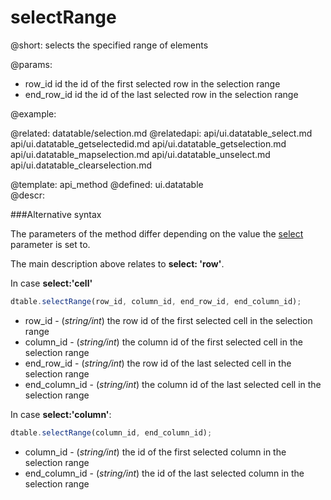 selectRange
=============


@short: selects the specified range of elements
	

@params:

- row_id  	id    the id of the first selected row in the selection range
- end_row_id  	id    the id of the last selected row in the selection range


@example:

@related:
	datatable/selection.md
@relatedapi:
	api/ui.datatable_select.md
	api/ui.datatable_getselectedid.md
    api/ui.datatable_getselection.md
    api/ui.datatable_mapselection.md
    api/ui.datatable_unselect.md
    api/ui.datatable_clearselection.md

@template:	api_method
@defined:	ui.datatable	
@descr:

###Alternative syntax

The parameters of the method differ depending on the value the <a href="api/ui.datatable_select_config.md">select</a> parameter is set to.

The main description above relates to **select: 'row'**.

In case **select:'cell'**

~~~js
dtable.selectRange(row_id, column_id, end_row_id, end_column_id);
~~~

- row_id -  (<i>string/int</i>)  the row id of the first selected cell in the selection range
- column_id -  (<i>string/int</i>) the column id of the first selected cell in the selection range
- end_row_id -  (<i>string/int</i>)  the row id of the last selected cell in the selection range
- end_column_id -  (<i>string/int</i>) the column id of the last selected cell in the selection range

In case **select:'column'**:

~~~js
dtable.selectRange(column_id, end_column_id);
~~~

- column_id -  (<i>string/int</i>) the id of the first selected column in the selection range
- end_column_id -  (<i>string/int</i>) the id of the last selected column in the selection range
